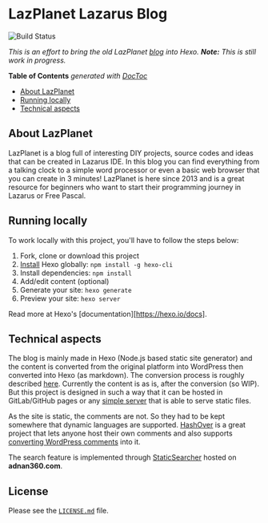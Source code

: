 # LazPlanet Lazarus Blog

![Build Status](https://gitlab.com/pages/hexo/badges/master/build.svg)

_This is an effort to bring the old LazPlanet [blog](https://lazplanet.blogspot.com) into Hexo. **Note:** This is still work in progress._

<!-- START doctoc generated TOC please keep comment here to allow auto update -->
<!-- DON'T EDIT THIS SECTION, INSTEAD RE-RUN doctoc TO UPDATE -->
<!-- If you've changed this README.md file, especially any of its headings run `doctoc README.md` -->
**Table of Contents**  *generated with [DocToc](https://github.com/thlorenz/doctoc)*

- [About LazPlanet](#about-lazplanet)
- [Running locally](#running-locally)
- [Technical aspects](#technical-aspects)

<!-- END doctoc generated TOC please keep comment here to allow auto update -->


## About LazPlanet

LazPlanet is a blog full of interesting DIY projects, source codes and ideas that can be created in Lazarus IDE. In this blog you can find everything from a talking clock to a simple word processor or even a basic web browser that you can create in 3 minutes! LazPlanet is here since 2013 and is a great resource for beginners who want to start their programming journey in Lazarus or Free Pascal.


## Running locally

To work locally with this project, you'll have to follow the steps below:

1. Fork, clone or download this project
1. [Install](https://hexo.io/docs/#Installation) Hexo globally: `npm install -g hexo-cli`
1. Install dependencies: `npm install`
1. Add/edit content (optional)
1. Generate your site: `hexo generate`
1. Preview your site: `hexo server`

Read more at Hexo's [documentation][https://hexo.io/docs].


## Technical aspects

The blog is mainly made in Hexo (Node.js based static site generator) and the content is converted from the original platform into WordPress then converted into Hexo (as markdown). The conversion process is roughly described [here](https://notabug.org/adnan360/blogger-to-hexo). Currently the content is as is, after the conversion (so WIP). But this project is designed in such a way that it can be hosted in GitLab/GitHub pages or any [simple server](https://www.npmjs.com/package/simple-server) that is able to serve static files.

As the site is static, the comments are not. So they had to be kept somewhere that dynamic languages are supported. [HashOver](https://www.barkdull.org/software/hashover) is a great project that lets anyone host their own comments and also supports [converting WordPress comments](https://github.com/kepon85/wp2hashover) into it.

The search feature is implemented through [StaticSearcher](https://gitlab.com/adnan360/static-searcher) hosted on __adnan360.com__.

## License

Please see the [`LICENSE.md`](https://gitlab.com/lazplanet/lazplanet.gitlab.io/-/blob/master/LICENSE.md) file.
